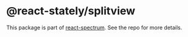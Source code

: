 # @react-stately/splitview

This package is part of [react-spectrum](https://github.com/watheia/rsp-kit). See the repo for more details.
